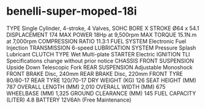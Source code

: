 # benelli-super-moped-18i
TYPE
Single Cylinder, 4-stroke, 4 Valves, SOHC
BORE X STROKE
Ø64 x 54.1
DISPLACEMENT
174
MAX POWER
18Hp at 9,500rpm
MAX TORQUE
15.1N.m at 7,000rpm
COMPRESSION RATIO
11.3:1
FUEL SYSTEM
Electronic Fuel Injection
TRANSMISSION
6-speed
LUBRICATION SYSTEM
Pressure Splash Lubricant
CLUTCH TYPE
Wet Multi-plate
STARTER
Electric
IGNITION
TLI
Specifications change without prior notice
CHASSIS
FRONT SUSPENSION
Upside Down Telescopic Fork
REAR SUSPENSION
Adjustable Monoshock
FRONT BRAKE
Disc, 240mm
REAR BRAKE
Disc, 220mm
FRONT TYRE
80/80-17
REAR TYRE
120/70-17
DRY WEIGHT (KG)
126
SEAT HEIGHT (MM)
787
OVERALL LENGTH (MM)
2,010
OVERALL WIDTH (MM)
675
WHEELBASE (MM)
1,325
GROUND CLEARANCE (MM)
145
FUEL CAPACITY (LITER)
4.8
BATTERY
12V6Ah (Free Maintenance)
